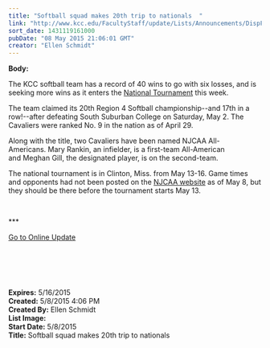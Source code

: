 ```yaml
---
title: "Softball squad makes 20th trip to nationals  "
link: "http://www.kcc.edu/FacultyStaff/update/Lists/Announcements/DispForm.aspx?ID=1922"
sort_date: 1431119161000
pubDate: "08 May 2015 21:06:01 GMT"
creator: "Ellen Schmidt"
---
```


<div><b>Body:</b> <div class="ExternalClass1CF669D622044B6380B16CF4700D546E"><p>​The KCC softball team has a record of 40 wins to go with six losses, and is seeking more wins as it enters the <a href="http://www.njcaa.org/sports_nationalChampionship.cfm?category=National%20Championship&amp;sid=48&amp;divid=2&amp;slid=14">National Tournament</a> this week. </p>
<p>The team claimed its 20th Region 4 Softball championship--and 17th in a row!--after defeating South Suburban College on Saturday, May 2. The Cavaliers were ranked No. 9 in the nation as of April 29. </p>
<p>Along with the title, two Cavaliers have been named NJCAA All-Americans. Mary Rankin, an infielder, is a first-team All-American and Meghan Gill, the designated player, is on the second-team.</p>
<p>The national tournament is in Clinton, Miss. from May 13-16. Game times and opponents had not been posted on the <a href="http://www.njcaa.org/sports_nationalChampionship.cfm?category=National%20Championship&amp;sid=48&amp;divid=2&amp;slid=14">NJCAA website</a> as of May 8, but they should be there before the tournament starts May 13.</p>
<p> </p>
<p>***</p>
<p><a href="/update">Go to Online Update</a></p>
<p> </p>
<p>  <br /> <br /></p></div></div>
<div><b>Expires:</b> 5/16/2015</div>
<div><b>Created:</b> 5/8/2015 4:06 PM</div>
<div><b>Created By:</b> Ellen Schmidt</div>
<div><b>List Image:</b> <a href="http://www.kcc.edu/SiteCollectionImages/njcaanationals.jpg"></a></div>
<div><b>Start Date:</b> 5/8/2015</div>
<div><b>Title:</b> Softball squad makes 20th trip to nationals  </div>
